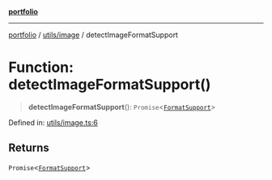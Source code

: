 [**portfolio**](../../../README.md)

***

[portfolio](../../../modules.md) / [utils/image](../README.md) / detectImageFormatSupport

# Function: detectImageFormatSupport()

> **detectImageFormatSupport**(): `Promise`\<[`FormatSupport`](../interfaces/FormatSupport.md)\>

Defined in: [utils/image.ts:6](https://github.com/tnorlund/Portfolio/blob/ab6add07c3ec610b347170b52b3a8650c891ed13/portfolio/utils/image.ts#L6)

## Returns

`Promise`\<[`FormatSupport`](../interfaces/FormatSupport.md)\>
